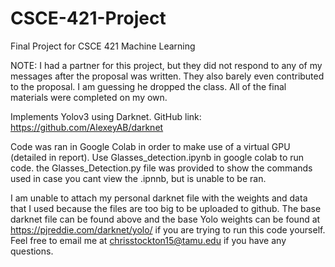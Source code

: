 # CSCE-421-Project
Final Project for CSCE 421 Machine Learning

NOTE: I had a partner for this project, but they did not respond to any of my messages after the proposal was written. They also barely even contributed to the proposal. I am guessing he dropped the class. All of the final materials were completed on my own.

Implements Yolov3 using Darknet. GitHub link: https://github.com/AlexeyAB/darknet

Code was ran in Google Colab in order to make use of a virtual GPU (detailed in report). Use Glasses_detection.ipynb in google colab to run code. the Glasses_Detection.py file was provided to show the commands used in case you cant view the .ipnnb, but is unable to be ran.

I am unable to attach my personal darknet file with the weights and data that I used because the files are too big to be uploaded to github. The base darknet file can be found above and the base Yolo weights can be found at https://pjreddie.com/darknet/yolo/ if you are trying to run this code yourself. Feel free to email me at chrisstockton15@tamu.edu if you have any questions.
